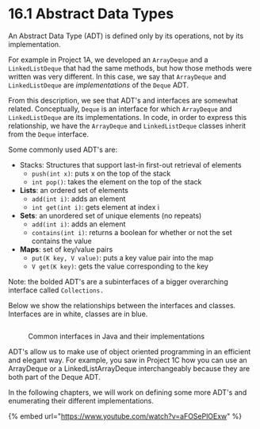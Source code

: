 # 16.1 Abstract Data Types

An Abstract Data Type (ADT) is defined only by its operations, not by its implementation.&#x20;

For example in Project 1A, we developed an `ArrayDeque` and a `LinkedListDeque` that had the same methods, but how those methods were written was very different. In this case, we say that `ArrayDeque` and `LinkedListDeque` are _implementations_ of the `Deque` ADT.&#x20;

From this description, we see that ADT's and interfaces are somewhat related. Conceptually, `Deque` is an interface for which `ArrayDeque` and `LinkedListDeque` are its implementations. In code, in order to express this relationship, we have the `ArrayDeque` and `LinkedListDeque` classes inherit from the `Deque` interface.

Some commonly used ADT's are:

* Stacks: Structures that support last-in first-out retrieval of elements
  * `push(int x)`: puts x on the top of the stack
  * `int pop()`: takes the element on the top of the stack
* **Lists**: an ordered set of elements
  * `add(int i)`: adds an element
  * `int get(int i)`: gets element at index i
* **Sets**: an unordered set of unique elements (no repeats)
  * `add(int i)`: adds an element
  * `contains(int i)`: returns a boolean for whether or not the set contains the value
* **Maps**: set of key/value pairs
  * `put(K key, V value)`: puts a key value pair into the map
  * `V get(K key)`: gets the value corresponding to the key

Note: the bolded ADT's are a subinterfaces of a bigger overarching interface called `Collections.`

Below we show the relationships between the interfaces and classes. Interfaces are in white, classes are in blue.

<figure><img src="../.gitbook/assets/image (133).png" alt=""><figcaption><p>Common interfaces in Java and their implementations</p></figcaption></figure>

ADT's allow us to make use of object oriented programming in an efficient and elegant way. For example, you saw in Project 1C how you can use an ArrayDeque or a LinkedListArrayDeque interchangeably because they are both part of the Deque ADT.

In the following chapters, we will work on defining some more ADT's and enumerating their different implementations.

{% embed url="https://www.youtube.com/watch?v=aFOSePlOExw" %}
